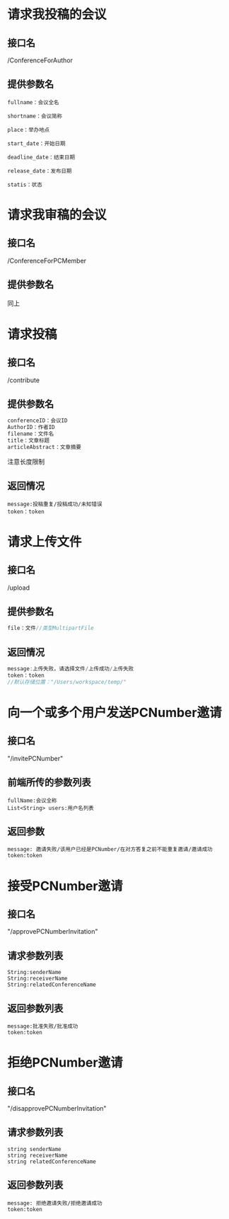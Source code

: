 # 请求我投稿的会议

## 接口名

/ConferenceForAuthor

## 提供参数名

```
fullname：会议全名

shortname：会议简称

place：举办地点

start_date：开始日期

deadline_date：结束日期

release_date：发布日期

statis：状态
```



# 请求我审稿的会议

## 接口名

/ConferenceForPCMember

## 提供参数名

同上

# 请求投稿

## 接口名

/contribute

## 提供参数名

```java
conferenceID：会议ID
AuthorID：作者ID
filename：文件名
title：文章标题
articleAbstract：文章摘要
```

注意长度限制

## 返回情况

```
message:投稿重复/投稿成功/未知错误
token：token
```

# 请求上传文件

## 接口名

/upload

## 提供参数名

```java
file：文件//类型MultipartFile
```

## 返回情况

```java
message:上传失败，请选择文件/上传成功/上传失败
token：token
//默认存储位置："/Users/workspace/temp/"
```
# 向一个或多个用户发送PCNumber邀请
## 接口名  
"/invitePCNumber"
## 前端所传的参数列表
```
fullName:会议全称
List<String> users:用户名列表
```
## 返回参数
```
message: 邀请失败/该用户已经是PCNumber/在对方答复之前不能重复邀请/邀请成功  
token:token
```  
# 接受PCNumber邀请
## 接口名
"/approvePCNumberInvitation"
## 请求参数列表
```
String:senderName  
String:receiverName
String:relatedConferenceName
```  
## 返回参数列表
```
message:批准失败/批准成功
token:token
```
# 拒绝PCNumber邀请
## 接口名
"/disapprovePCNumberInvitation"
## 请求参数列表
```
string senderName
string receiverName
string relatedConferenceName
```
## 返回参数列表
```
message: 拒绝邀请失败/拒绝邀请成功
token:token
```

